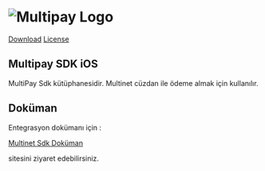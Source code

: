 # ![Multipay Logo](https://docs.multinet.com.tr/multipay/theme/uploads/logo.png)

[Download](https://cocoapods.org/pods/Multipay)
[License](https://github.com/multinetinventiv/MultiPay-iOS-Sdk/blob/master/LICENSE)

## Multipay SDK iOS

MultiPay Sdk kütüphanesidir. Multinet cüzdan ile ödeme almak için kullanılır.

## Doküman

Entegrasyon dokümanı için :

[Multinet Sdk Doküman](https://docs.multinet.com.tr/multipay/integration/ios/)

sitesini ziyaret edebilirsiniz.